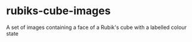 # rubiks-cube-images
A set of images containing a face of a Rubik's cube with a labelled colour state

